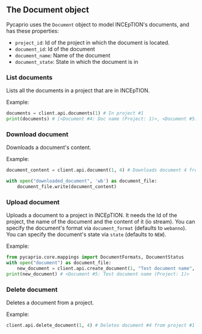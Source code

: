 ## The Document object

Pycaprio uses the `Document` object to model INCEpTION's documents, and has these properties:

* `project_id`: Id of the project in which the document is located.
* `document_id`: Id of the document
* `document_name`: Name of the document
* `document_state`: State in which the document is in

### List documents
Lists all the documents in a project that are in INCEpTION.

Example:
```python
documents = client.api.documents(1) # In project #1
print(documents) # [<Document #4: Doc name (Project: 1)>, <Document #5: Doc name 2 (Project: 1)>]
```

### Download document
Downloads a document's content.

Example: 

```python
document_content = client.api.document(1, 4) # Downloads document 4 from project 1

with open("downloaded_document", 'wb') as document_file:
    document_file.write(document_content)
```

### Upload document
Uploads a document to a project in INCEpTION. It needs the Id of the project, the name of the document and the content of it (io stream).
You can specify the document's format via `document_format` (defaults to `webanno`).
You can specify the document's state via `state` (defaults to `NEW`).
 
Example:

```python
from pycaprio.core.mappings import DocumentFormats, DocumentStatus
with open("document") as document_file:
    new_document = client.api.create_document(1, "Test document name", document_file, document_format=DocumentFormats.WEBANNO, state=DocumentStatus.IN_PROGRESS)
print(new_document) # <Document #5: Test document name (Project: 1)>
```

### Delete document
Deletes a document from a project.

Example:

```python
client.api.delete_document(1, 4) # Deletes document #4 from project #1
```
